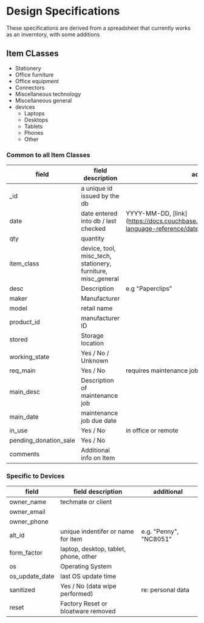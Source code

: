 # Design Specifications

These specifications are derived from a spreadsheet that currently 
 works as an inverntory, with some additions
 
## Item CLasses

- Stationery
- Office furniture
- Office equipment
- Connectors
- Miscellaneous technology
- Miscellaneous general
- devices
	- Laptops
	- Desktops
	- Tablets
	- Phones
	- Other 

### Common to all Item Classes


| field		| field description            | additional  |
|-----------|------------------------------|-------------|
| _id |  a unique id issued by the db |
| date | date entered into db / last checked | YYYY-MM-DD, [link](https://docs.couchbase.com/server/current/n1ql/n1ql-language-reference/datefun.html#date-formats [link](https://docs.couchbase.com/server/current/n1ql/n1ql-language-reference/datefun.html#date-formats)
| qty | quantity |
| item_class |  device, tool, misc_tech, stationery, furniture, misc_general |
| desc | Description | e.g "Paperclips"
| maker | Manufacturer |
| model | retail name |
| product_id | manufacturer ID |
| stored | Storage location |
| working_state | Yes / No / Unknown |
| req_main | Yes / No | requires maintenance job |
| main_desc | Description of maintenance job |
| main_date | maintenance job due date |
| in_use | Yes / No | in office or remote | 
| pending_donation_sale | Yes / No |
| comments | Additional info on Item |

### Specific to Devices

| field     | field description | additional |
|-----------|-------------------|------------|
| owner_name | techmate or client |
| owner_email | |
| owner_phone | | 
| alt_id | unique indentifer or name for item | e.g. "Penny", "NC8051" |
| form_factor | laptop, desktop, tablet, phone, other |
| os | Operating System |
| os_update_date | last OS update time |
| sanitized | Yes / No (data wipe performed) | re: personal data |
| reset | Factory Reset or bloatware removed |
 

 
    
